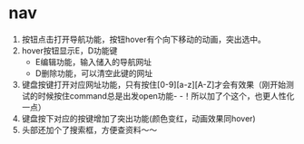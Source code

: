 # nav

1. 按钮点击打开导航功能，按钮hover有个向下移动的动画，突出选中。
2. hover按钮显示E，D功能键
   * E编辑功能，输入储入的导航网址
   * D删除功能，可以清空此键的网址
3. 键盘按键打开对应网址功能，只有按住[0-9]\[a-z]\[A-Z]才会有效果（刚开始测试的时候按住command总是出发open功能- -！所以加了个这个，也更人性化一点）
4. 键盘按下对应的按键增加了突出功能(颜色变红，动画效果同hover)
5. 头部还加个了搜索框，方便查资料～～
